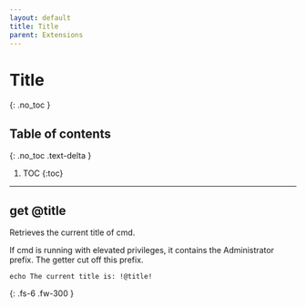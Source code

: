 ```yaml
---
layout: default
title: Title
parent: Extensions
---
```


# Title
{: .no_toc }

## Table of contents
{: .no_toc .text-delta }

1. TOC
{:toc}

---

## get @title

Retrieves the current title of cmd.

If cmd is running with elevated privileges, it contains the Administrator prefix. The getter cut off this prefix.

```batch
echo The current title is: !@title!
```

{: .fs-6 .fw-300 }
